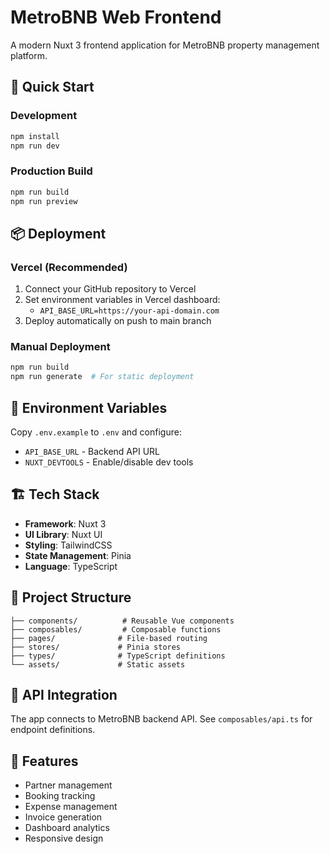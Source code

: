 # MetroBNB Web Frontend

A modern Nuxt 3 frontend application for MetroBNB property management platform.

## 🚀 Quick Start

### Development
```bash
npm install
npm run dev
```

### Production Build
```bash
npm run build
npm run preview
```

## 📦 Deployment

### Vercel (Recommended)
1. Connect your GitHub repository to Vercel
2. Set environment variables in Vercel dashboard:
   - `API_BASE_URL=https://your-api-domain.com`
3. Deploy automatically on push to main branch

### Manual Deployment
```bash
npm run build
npm run generate  # For static deployment
```

## 🔧 Environment Variables

Copy `.env.example` to `.env` and configure:

- `API_BASE_URL` - Backend API URL
- `NUXT_DEVTOOLS` - Enable/disable dev tools

## 🏗️ Tech Stack

- **Framework**: Nuxt 3
- **UI Library**: Nuxt UI
- **Styling**: TailwindCSS
- **State Management**: Pinia
- **Language**: TypeScript

## 📁 Project Structure

```
├── components/          # Reusable Vue components
├── composables/         # Composable functions
├── pages/              # File-based routing
├── stores/             # Pinia stores
├── types/              # TypeScript definitions
└── assets/             # Static assets
```

## 🔗 API Integration

The app connects to MetroBNB backend API. See `composables/api.ts` for endpoint definitions.

## 📱 Features

- Partner management
- Booking tracking
- Expense management
- Invoice generation
- Dashboard analytics
- Responsive design